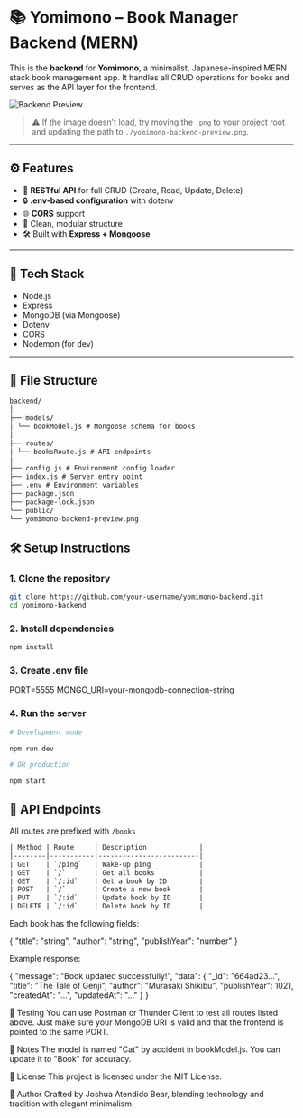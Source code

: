 # 📚 Yomimono – Book Manager Backend (MERN)

This is the **backend** for **Yomimono**, a minimalist, Japanese-inspired MERN stack book management app. It handles all CRUD operations for books and serves as the API layer for the frontend.

![Backend Preview](./public/yomimono-backend-preview.png)

> ⚠️ If the image doesn't load, try moving the `.png` to your project root and updating the path to `./yomimono-backend-preview.png`.

---

## ⚙️ Features

- 📡 **RESTful API** for full CRUD (Create, Read, Update, Delete)  
- 🔒 **.env-based configuration** with dotenv  
- 🌐 **CORS** support  
- 🧼 Clean, modular structure  
- 🛠️ Built with **Express + Mongoose**

---

## 🧠 Tech Stack

- Node.js  
- Express  
- MongoDB (via Mongoose)  
- Dotenv  
- CORS  
- Nodemon (for dev)

---

## 📂 File Structure

```txt
backend/
│
├── models/
│ └── bookModel.js # Mongoose schema for books
│
├── routes/
│ └── booksRoute.js # API endpoints
│
├── config.js # Environment config loader
├── index.js # Server entry point
├── .env # Environment variables
├── package.json
├── package-lock.json
└── public/
└── yomimono-backend-preview.png

```

## 🛠️ Setup Instructions

### 1. Clone the repository

```bash
git clone https://github.com/your-username/yomimono-backend.git
cd yomimono-backend

```

### 2. Install dependencies

```bash
npm install
```

### 3. Create .env file

PORT=5555
MONGO_URI=your-mongodb-connection-string

### 4. Run the server

```bash
# Development mode

npm run dev

# OR production

npm start
```

## 📡 API Endpoints

All routes are prefixed with `/books`

```txt
| Method | Route     | Description             |
|--------|-----------|-------------------------|
| GET    | `/ping`   | Wake-up ping            |
| GET    | `/`       | Get all books           |
| GET    | `/:id`    | Get a book by ID        |
| POST   | `/`       | Create a new book       |
| PUT    | `/:id`    | Update book by ID       |
| DELETE | `/:id`    | Delete book by ID       |
```

Each book has the following fields:

{
  "title": "string",
  "author": "string",
  "publishYear": "number"
}

Example response:

{
  "message": "Book updated successfully!",
  "data": {
    "_id": "664ad23...",
    "title": "The Tale of Genji",
    "author": "Murasaki Shikibu",
    "publishYear": 1021,
    "createdAt": "...",
    "updatedAt": "..."
  }
}

🧪 Testing
You can use Postman or Thunder Client to test all routes listed above. Just make sure your MongoDB URI is valid and that the frontend is pointed to the same PORT.

🧼 Notes
The model is named "Cat" by accident in bookModel.js. You can update it to "Book" for accuracy.


📄 License
This project is licensed under the MIT License.

👤 Author
Crafted by Joshua Atendido Bear, blending technology and tradition with elegant minimalism.
